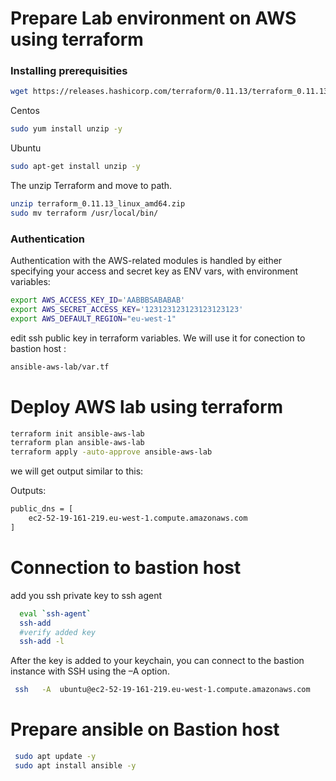 

# Prepare Lab environment on AWS using terraform

### Installing prerequisities 
```bash
wget https://releases.hashicorp.com/terraform/0.11.13/terraform_0.11.13_linux_amd64.zip
```

Centos
```bash
sudo yum install unzip -y
```

Ubuntu
```bash
sudo apt-get install unzip -y
```

The unzip Terraform and move to path.


```bash
unzip terraform_0.11.13_linux_amd64.zip
sudo mv terraform /usr/local/bin/
```




### Authentication

Authentication with the AWS-related modules is handled by either specifying your access and secret key as ENV vars,
with environment variables:
```bash
export AWS_ACCESS_KEY_ID='AABBBSABABAB'
export AWS_SECRET_ACCESS_KEY='123123123123123123123'
export AWS_DEFAULT_REGION="eu-west-1"
```

edit ssh public key in terraform variables. We will use it for conection to bastion host :
```bash
ansible-aws-lab/var.tf
```


# Deploy AWS lab using terraform
```bash
terraform init ansible-aws-lab
terraform plan ansible-aws-lab
terraform apply -auto-approve ansible-aws-lab  
```

we will get output similar to this:

Outputs:
```bash
public_dns = [
    ec2-52-19-161-219.eu-west-1.compute.amazonaws.com
]
```

# Connection to bastion host 

add you ssh private key to ssh agent
```bash
  eval `ssh-agent`
  ssh-add
  #verify added key
  ssh-add -l
```

After the key is added to your keychain, you can connect to the bastion instance with SSH using the –A option. 
```bash
 ssh   -A  ubuntu@ec2-52-19-161-219.eu-west-1.compute.amazonaws.com
```


# Prepare ansible on Bastion host

```bash
 sudo apt update -y
 sudo apt install ansible -y
```


